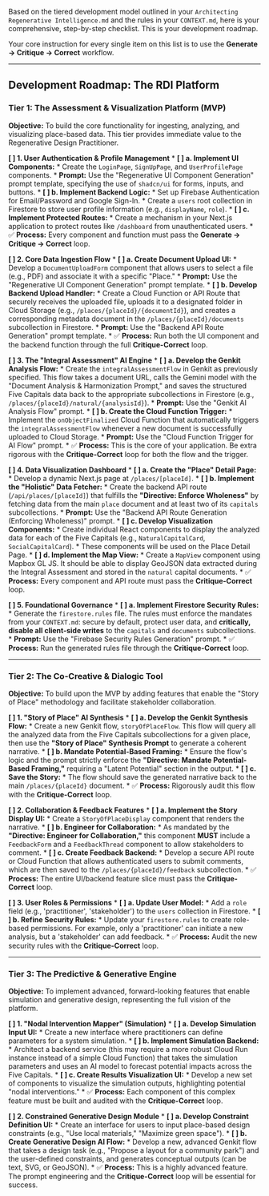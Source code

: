 Based on the tiered development model outlined in your `Architecting Regenerative Intelligence.md` and the rules in your `CONTEXT.md`, here is your comprehensive, step-by-step checklist. This is your development roadmap.

Your core instruction for every single item on this list is to use the **Generate -> Critique -> Correct** workflow.

---

## **Development Roadmap: The RDI Platform**

### **Tier 1: The Assessment & Visualization Platform (MVP)**

**Objective:** To build the core functionality for ingesting, analyzing, and visualizing place-based data. This tier provides immediate value to the Regenerative Design Practitioner.

**[ ] 1. User Authentication & Profile Management**
    *   **[ ] a. Implement UI Components:**
        *   Create the `LoginPage`, `SignUpPage`, and `UserProfilePage` components.
        *   **Prompt:** Use the "Regenerative UI Component Generation" prompt template, specifying the use of `shadcn/ui` for forms, inputs, and buttons.
    *   **[ ] b. Implement Backend Logic:**
        *   Set up Firebase Authentication for Email/Password and Google Sign-In.
        *   Create a `users` root collection in Firestore to store user profile information (e.g., `displayName`, `role`).
    *   **[ ] c. Implement Protected Routes:**
        *   Create a mechanism in your Next.js application to protect routes like `/dashboard` from unauthenticated users.
    *   ✅ **Process:** Every component and function must pass the **Generate -> Critique -> Correct** loop.

**[ ] 2. Core Data Ingestion Flow**
    *   **[ ] a. Create Document Upload UI:**
        *   Develop a `DocumentUploadForm` component that allows users to select a file (e.g., PDF) and associate it with a specific "Place."
        *   **Prompt:** Use the "Regenerative UI Component Generation" prompt template.
    *   **[ ] b. Develop Backend Upload Handler:**
        *   Create a Cloud Function or API Route that securely receives the uploaded file, uploads it to a designated folder in Cloud Storage (e.g., `/places/{placeId}/{documentId}`), and creates a corresponding metadata document in the `/places/{placeId}/documents` subcollection in Firestore.
        *   **Prompt:** Use the "Backend API Route Generation" prompt template.
    *   ✅ **Process:** Run both the UI component and the backend function through the full **Critique-Correct** loop.

**[ ] 3. The "Integral Assessment" AI Engine**
    *   **[ ] a. Develop the Genkit Analysis Flow:**
        *   Create the `integralAssessmentFlow` in Genkit as previously specified. This flow takes a document URL, calls the Gemini model with the "Document Analysis & Harmonization Prompt," and saves the structured Five Capitals data back to the appropriate subcollections in Firestore (e.g., `/places/{placeId}/natural/{analysisId}`).
        *   **Prompt:** Use the "Genkit AI Analysis Flow" prompt.
    *   **[ ] b. Create the Cloud Function Trigger:**
        *   Implement the `onObjectFinalized` Cloud Function that automatically triggers the `integralAssessmentFlow` whenever a new document is successfully uploaded to Cloud Storage.
        *   **Prompt:** Use the "Cloud Function Trigger for AI Flow" prompt.
    *   ✅ **Process:** This is the core of your application. Be extra rigorous with the **Critique-Correct** loop for both the flow and the trigger.

**[ ] 4. Data Visualization Dashboard**
    *   **[ ] a. Create the "Place" Detail Page:**
        *   Develop a dynamic Next.js page at `/places/[placeId]`.
    *   **[ ] b. Implement the "Holistic" Data Fetcher:**
        *   Create the backend API route (`/api/places/[placeId]`) that fulfills the **"Directive: Enforce Wholeness"** by fetching data from the main `place` document and at least two of its `capitals` subcollections.
        *   **Prompt:** Use the "Backend API Route Generation (Enforcing Wholeness)" prompt.
    *   **[ ] c. Develop Visualization Components:**
        *   Create individual React components to display the analyzed data for each of the Five Capitals (e.g., `NaturalCapitalCard`, `SocialCapitalCard`).
        *   These components will be used on the Place Detail Page.
    *   **[ ] d. Implement the Map View:**
        *   Create a `MapView` component using Mapbox GL JS. It should be able to display GeoJSON data extracted during the Integral Assessment and stored in the `natural` capital documents.
    *   ✅ **Process:** Every component and API route must pass the **Critique-Correct** loop.

**[ ] 5. Foundational Governance**
    *   **[ ] a. Implement Firestore Security Rules:**
        *   Generate the `firestore.rules` file. The rules must enforce the mandates from your `CONTEXT.md`: secure by default, protect user data, and **critically, disable all client-side writes** to the `capitals` and `documents` subcollections.
        *   **Prompt:** Use the "Firebase Security Rules Generation" prompt.
    *   ✅ **Process:** Run the generated rules file through the **Critique-Correct** loop.

---

### **Tier 2: The Co-Creative & Dialogic Tool**

**Objective:** To build upon the MVP by adding features that enable the "Story of Place" methodology and facilitate stakeholder collaboration.

**[ ] 1. "Story of Place" AI Synthesis**
    *   **[ ] a. Develop the Genkit Synthesis Flow:**
        *   Create a new Genkit flow, `storyOfPlaceFlow`. This flow will query all the analyzed data from the Five Capitals subcollections for a given place, then use the **"Story of Place" Synthesis Prompt** to generate a coherent narrative.
    *   **[ ] b. Mandate Potential-Based Framing:**
        *   Ensure the flow's logic and the prompt strictly enforce the **"Directive: Mandate Potential-Based Framing,"** requiring a "Latent Potential" section in the output.
    *   **[ ] c. Save the Story:**
        *   The flow should save the generated narrative back to the main `/places/{placeId}` document.
    *   ✅ **Process:** Rigorously audit this flow with the **Critique-Correct** loop.

**[ ] 2. Collaboration & Feedback Features**
    *   **[ ] a. Implement the Story Display UI:**
        *   Create a `StoryOfPlaceDisplay` component that renders the narrative.
    *   **[ ] b. Engineer for Collaboration:**
        *   As mandated by the **"Directive: Engineer for Collaboration,"** this component **MUST** include a `FeedbackForm` and a `FeedbackThread` component to allow stakeholders to comment.
    *   **[ ] c. Create Feedback Backend:**
        *   Develop a secure API route or Cloud Function that allows authenticated users to submit comments, which are then saved to the `/places/{placeId}/feedback` subcollection.
    *   ✅ **Process:** The entire UI/backend feature slice must pass the **Critique-Correct** loop.

**[ ] 3. User Roles & Permissions**
    *   **[ ] a. Update User Model:**
        *   Add a `role` field (e.g., 'practitioner', 'stakeholder') to the `users` collection in Firestore.
    *   **[ ] b. Refine Security Rules:**
        *   Update your `firestore.rules` to create role-based permissions. For example, only a 'practitioner' can initiate a new analysis, but a 'stakeholder' can add feedback.
    *   ✅ **Process:** Audit the new security rules with the **Critique-Correct** loop.

---

### **Tier 3: The Predictive & Generative Engine**

**Objective:** To implement advanced, forward-looking features that enable simulation and generative design, representing the full vision of the platform.

**[ ] 1. "Nodal Intervention Mapper" (Simulation)**
    *   **[ ] a. Develop Simulation Input UI:**
        *   Create a new interface where practitioners can define parameters for a system simulation.
    *   **[ ] b. Implement Simulation Backend:**
        *   Architect a backend service (this may require a more robust Cloud Run instance instead of a simple Cloud Function) that takes the simulation parameters and uses an AI model to forecast potential impacts across the Five Capitals.
    *   **[ ] c. Create Results Visualization UI:**
        *   Develop a new set of components to visualize the simulation outputs, highlighting potential "nodal interventions."
    *   ✅ **Process:** Each component of this complex feature must be built and audited with the **Critique-Correct** loop.

**[ ] 2. Constrained Generative Design Module**
    *   **[ ] a. Develop Constraint Definition UI:**
        *   Create an interface for users to input place-based design constraints (e.g., "Use local materials," "Maximize green space").
    *   **[ ] b. Create Generative Design AI Flow:**
        *   Develop a new, advanced Genkit flow that takes a design task (e.g., "Propose a layout for a community park") and the user-defined constraints, and generates conceptual outputs (can be text, SVG, or GeoJSON).
    *   ✅ **Process:** This is a highly advanced feature. The prompt engineering and the **Critique-Correct** loop will be essential for success.